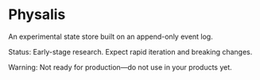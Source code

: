 # Physalis

An experimental state store built on an append-only event log.

Status: Early-stage research. Expect rapid iteration and breaking changes.

Warning: Not ready for production—do not use in your products yet.
